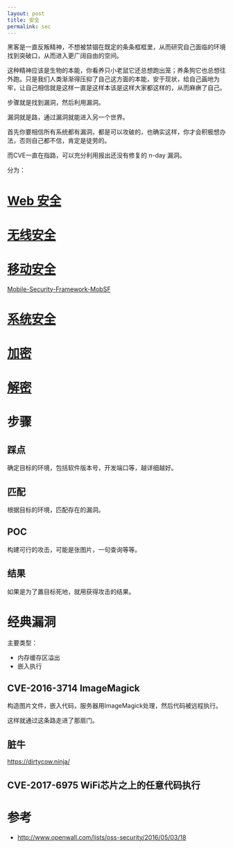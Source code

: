 ```yaml
---
layout: post
title: 安全
permalink: sec
---
```

黑客是一直反叛精神，不想被禁锢在既定的条条框框里，从而研究自己面临的环境找到突破口，从而进入更广阔自由的空间。

这种精神应该是生物的本能，你看养只小老鼠它还总想跑出笼；养条狗它也总想往外跑。只是我们人类渐渐得压抑了自己这方面的本能，安于现状，给自己画地为牢，让自己相信就是这样一直是这样本该是这样大家都这样的，从而麻痹了自己。

步骤就是找到漏洞，然后利用漏洞。

漏洞就是路，通过漏洞就能进入另一个世界。

首先你要相信所有系统都有漏洞，都是可以攻破的，也确实这样，你才会积极想办法，否则自己都不信，肯定是徒劳的。

而CVE一直在指路，可以充分利用报出还没有修复的 n-day 漏洞。

分为：

# [Web 安全]()
# [无线安全]()
# [移动安全]()
[Mobile-Security-Framework-MobSF](https://github.com/MobSF/Mobile-Security-Framework-MobSF)
# [系统安全]()
# [加密]()
# [解密]()

# 步骤

## 踩点
确定目标的环境，包括软件版本号，开发端口等，越详细越好。

## 匹配
根据目标的环境，匹配存在的漏洞。

## POC
构建可行的攻击，可能是张图片，一句查询等等。

## 结果
如果是为了置目标死地，就用获得攻击的结果。

# 经典漏洞

主要类型：

- 内存缓存区溢出
- 嵌入执行

## CVE-2016-3714 ImageMagick
构造图片文件，嵌入代码，服务器用ImageMagick处理，然后代码被远程执行。

这样就通过这条路走进了那扇门。


## 脏牛
https://dirtycow.ninja/

## CVE-2017-6975 WiFi芯片之上的任意代码执行



# 参考
* http://www.openwall.com/lists/oss-security/2016/05/03/18
